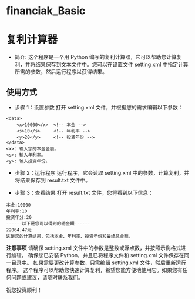 # financiak_Basic
# 复利计算器
* 简介:
这个程序是一个用 Python 编写的复利计算器，它可以帮助您计算复利，并将结果保存到文本文件中。您可以在设置文件 setting.xml 中指定计算所需的参数，然后运行程序以获得结果。

## 使用方式
* 步骤 1：设置参数
打开 setting.xml 文件，并根据您的需求编辑以下参数：
```
<data>
    <x>10000</x>  <!-- 本金 -->
    <s>10</s>     <!-- 年利率 -->
    <y>20</y>     <!-- 投资年份 -->
</data>
<x>: 输入您的本金金额。
<s>: 输入年利率。
<y>: 输入投资年份。
```


* 步骤 2：运行程序
运行程序，它会读取 setting.xml 中的参数，计算复利，并将结果保存到 result.txt 文件中。

* 步骤 3：查看结果
打开 result.txt 文件，您将看到以下信息：
```
本金:10000
年利率:10
投资年分:20
------以下是您可以得到的總金額------
22064.47元
这是您的计算结果，包括本金、年利率、投资年份和最终总金额。
```
**注意事项**
请确保 setting.xml 文件中的参数是整数或浮点数，并按照示例格式进行编辑。
确保您已安装 Python，并且已将程序文件和 setting.xml 文件保存在同一目录中。
如果需要更改计算参数，只需编辑 setting.xml 文件，然后重新运行程序。
这个程序可以帮助您快速计算复利，希望您能方便地使用它。如果您有任何问题或建议，请随时联系我们。

祝您投资顺利！
